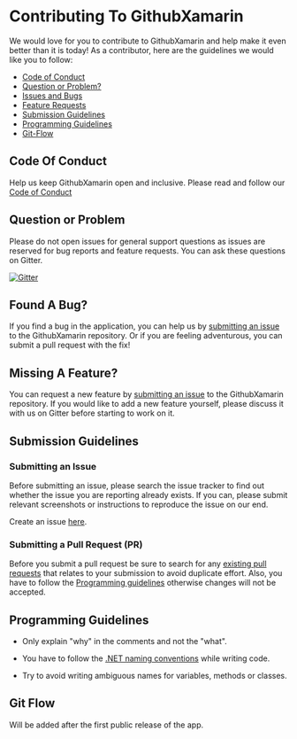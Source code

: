 # Contributing To GithubXamarin

We would love for you to contribute to GithubXamarin and help make it even better than it is
today! As a contributor, here are the guidelines we would like you to follow:

- [Code of Conduct](#code-of-conduct)
- [Question or Problem?](#question-or-problem)
- [Issues and Bugs](#found-a-bug)
- [Feature Requests](#missing-a-feature)
- [Submission Guidelines](#submission-guidelines)
- [Programming Guidelines](#programming-guidelines)
- [Git-Flow](git-flow)


## Code Of Conduct
Help us keep GithubXamarin open and inclusive. 
Please read and follow our [Code of Conduct](https://github.com/prajjwaldimri/GithubXamarin/blob/master/CODE_OF_CONDUCT.md)

## Question or Problem
Please do not open issues for general support questions as issues are reserved for bug reports and feature
requests. You can ask these questions on Gitter.

[![Gitter](https://img.shields.io/gitter/room/nwjs/nw.js.svg?style=flat-square)](https://gitter.im/GithubUWP/Lobby)

## Found A Bug?
If you find a bug in the application, you can help us by [submitting an issue](#submitting-an-issue)
to the GithubXamarin repository. Or if you are feeling adventurous, you can submit a pull request with the fix!

## Missing A Feature?
You can request a new feature by [submitting an issue](#submitting-an-issue) to the 
GithubXamarin repository. If you would like to add a new feature yourself, please discuss
it with us on Gitter before starting to work on it. 

## Submission Guidelines

### Submitting an Issue
Before submitting an issue, please search the issue tracker to find out whether the issue you
are reporting already exists. If you can, please submit relevant screenshots or instructions
to reproduce the issue on our end.

Create an issue [here](https://github.com/prajjwaldimri/GithubXamarin/issues/new).

### Submitting a Pull Request (PR)
Before you submit a pull request be sure to search for any [existing pull requests](https://github.com/prajjwaldimri/GithubXamarin/pulls)
that relates to your submission to avoid duplicate effort. Also, you have to follow the 
[Programming guidelines](#programming-guidelines) otherwise changes will not be accepted. 

## Programming Guidelines

* Only explain "why" in the comments and not the "what".

* You have to follow the [.NET naming conventions](https://msdn.microsoft.com/en-us/library/ms229002(v=vs.110).aspx)
 while writing code.

* Try to avoid writing ambiguous names for variables, methods or classes.

## Git Flow

Will be added after the first public release of the app.
